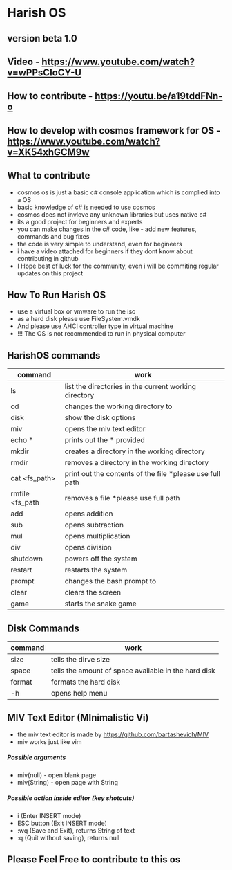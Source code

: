 # Harish OS
## version beta 1.0
##
##
## Video -  https://www.youtube.com/watch?v=wPPsCIoCY-U
## How to contribute - https://youtu.be/a19tddFNn-o
## How to develop with cosmos framework for OS - https://www.youtube.com/watch?v=XK54xhGCM9w


## What to contribute
 - cosmos os is just a basic c# console application which is complied into a OS
 - basic knowledge of c# is needed to use cosmos
 - cosmos does not invlove any unknown libraries but uses native c#
 - its a good project for beginners and experts
 - you can make changes in the c# code, like - add new features, commands and bug fixes
 - the code is very simple to understand, even for begineers
 - i have a video attached for beginners if they dont know about contributing in github
 - I Hope best of luck for the community, even i will be commiting regular updates on this project


## 
##
## How To Run Harish OS
 - use a virtual box or vmware to run the iso
 - as a hard disk please use FileSystem.vmdk
 - And please use AHCI controller type in virtual machine 
 - !!! The OS is not recommended to run in physical computer

##
## HarishOS commands
| command | work
| ------ | -----|
| ls | list the directories in the current working directory
| cd <dir>  | changes the working directory to <dir>
| disk | show the disk options
| miv | opens the miv text editor
| echo *<args> | prints out the *<agrs> provided
| mkdir <dir> | creates a directory in the working directory
| rmdir <dir> | removes a directory in the working directory
| cat <fs_path> | print out the contents of the file *please use full path
| rmfile <fs_path| removes a file *please use full path
| add | opens addition
| sub | opens subtraction
| mul | opens multiplication
| div | opens division
| shutdown | powers off the system
| restart| restarts the system
| prompt <arg> | changes the bash prompt to <arg>
| clear | clears the screen
| game | starts the snake game
##
##
## Disk Commands
| command | work |
| ---- |----|
| size | tells the dirve size
| space | tells the amount of space available in the hard disk
| format | formats the hard disk
| -h | opens help menu


##
##
## MIV Text Editor (MInimalistic Vi)
 - the miv text editor is made by https://github.com/bartashevich/MIV
 - miv works just like vim
 
 ##### Possible arguments
- miv(null) - open blank page
- miv(String) - open page with String

 ##### Possible action inside editor (key shotcuts)
 - i (Enter INSERT mode)
 - ESC button (Exit INSERT mode)
 - :wq (Save and Exit), returns String of text
 - :q (Quit without saving), returns null 
 

 ## Please Feel Free to contribute to this os
